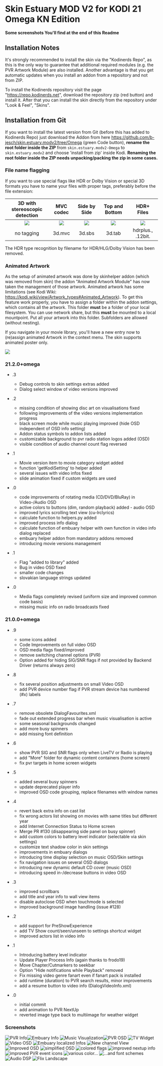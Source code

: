 # Skin Estuary MOD V2 for KODI 21 Omega KN Edition #

**Some screenshots You'll find at the end of this Readme**

## Installation Notes ##

It's strongly recommended to install the skin via the "Kodinerds Repo", as this is the only way to guarantee that additional 
required modules (e.g. the PVR Artwork Module) are also installed. Another advantage is that you get automatic updates when 
you install an addon from a repository and not from ZIP.

To install the Kodinerds repository visit the page "https://repo.kodinerds.net", download the repository zip (red button) 
and install it. After that you can install the skin directly from the repository under "Look & Feel", "Skins".

## Installation from Git ##

If you want to install the latest version from Git (before this has added to Kodinerds Repo) just download the Addon from here 
https://github.com/b-jesch/skin.estuary.modv2/tree/Omega (green Code button), **rename the root folder inside the ZIP** 
from ```skin.estuary.modv2-Omega``` to ```skin.estuary.modv2``` and choose 'install from zip' inside Kodi. **Renaming 
the root folder inside the ZIP needs unpacking/packing the zip in some cases.**

### File name flagging ###
If you want to use special flags like HDR or Dolby Vision or special 3D formats you have to name your files with proper tags, 
preferably before the file extension: 

| 3D with <br> stereoscopic detection |           MVC codec            |          Side by Side          |         Top and Bottom         |            HDR+ Files            |
|:-----------------------------------:|:------------------------------:|:------------------------------:|:------------------------------:|:--------------------------------:|
|     ![](resources/flags/3d.png)     | ![](resources/flags/3dmvc.png) | ![](resources/flags/3dsbs.png) | ![](resources/flags/3dtab.png) | ![](resources/flags/hdrplus.png) | 
|             no tagging              |             3d.mvc             |             3d.sbs             |             3d.tab             |        hdrplus., .12bit.         |


The HDR type recognition by filename for HDR/HLG/Dolby Vision has been removed.

### Animated Artwork ###

As the setup of animated artwork was done by skinhelper addon (which was removed from skin) the addon "Animated Artwork Module" has now taken 
the management of those artwork. Animated artwork has some limitations (see Kodi Wiki: https://kodi.wiki/view/Artwork_types#Animated_Artwork). 
To get this feature work properly, you have to assign a folder within the addon settings, which contains all the artwork. This 
folder **must** be a folder of your local filesystem. You can use network share, but this **must** be mounted to a local mountpoint.
Put all your artwork into this folder. Subfolders are allowed (without nesting).  

If you navigate in your movie library, you'll have a new entry now to (re)assign animated Artwork in the context menu. The skin
supports animated poster only.

![](resources/setup_ap.png)
### 21.2.0+omega ###
- .3
  * Debug controls to skin settings extras added
  * Dialog select window of video versions improved

- .2
  * missing condition of showing disc art on visualisations fixed
  * following improvements of the video versions implementation progress
  * black screen mode while music playing improved (hide OSD independent of OSD info setting)
  * Addon status symbols to addon lists added 
  * customizable background to pvr radio station logos added (OSD)
  * visible condition of audio channel count flag reversed


- .1
  * Movie version item to movie category widget added
  * function 'getKodiSetting' to helper added
  * several issues with video infos fixed
  * slide animation fixed if custom widgets are used


- .0
  * code improvements of rotating media (CD/DVD/BluRay) in Video-/Audio OSD
  * active colors to buttons (dim, random playback) added - audio OSD
  * improved lyrics scrolling text view (cu-lrclyrics) 
  * calculate function to helpers.py added
  * improved process info dialog
  * calculate function of embuary helper with own function in video info dialog replaced
  * embuary helper addon from mandatory addons removed
  * introducing movie versions management 


- .1
  * Flag "added to library" added
  * Bug in video OSD fixed
  * smaller code changes
  * slovakian language strings updated


- .0
  * Media flags completely revised (uniform size and improved common code basis)
  * missing music info on radio broadcasts fixed


### 21.0.0+omega ###
- .9 
  * some icons added
  * Code Improvements on full video OSD
  * OSD media flags fixed/improved
  * remove switching channel options (PVR)
  * Option added for hiding SIG/SNR flags if not provided by Backend Driver (returns always zero)


- .8
  * fix several position adjustments on small Video OSD
  * add PVR device number flag if PVR stream device has numbered (#x) labels
  

- .7
  * remove obsolete DialogFavourites.xml
  * fade out extended progress bar when music visualisation is active
  * some seasonal backgrounds changed
  * add more busy spinners
  * add missing font definition
  

- .6
  * show PVR SIG and SNR flags only when LiveTV or Radio is playing
  * add "More" folder for dynamic content containers (home screen)
  * fix pvr targets in home screen widgets


- .5
  * added several busy spinners
  * update deprecated player info
  * improved OSD code grouping, replace filenames with window names


- .4
  * revert back extra info on cast list
  * fix wrong actors list showing on movies with same titles but different year   
  * add Internet Connection Status to Home screen
  * Merge PR #130 (disappearing side panel on busy spinner)
  * add custom colors to battery level indicator (selectable via skin settings)
  * customize text shadow color in skin settings
  * improvements in embuary dialogs
  * introducing time display selection on music OSD/Skin settings
  * fix navigation issues on several OSD dialogs
  * introducing new dynamic default CD cover (music OSD)
  * introducing speed in-/decrease buttons in video OSD


- .3
  * improved scrollbars
  * add title and year info to wall view items
  * disable autoclose OSD when touchmode is selected
  * improved background image handling (issue #128) 


- .2
  * add support for PreShowExperience
  * add TV Show count/seen/unseen to settings shortcut widget
  * improved actors list in video info

- .1
  * Introducing battery level indicator
  * Update Player Process Info (again thanks to frodo19)
  * Move Chapter/Cutmarkers to seekbar
  * Option "Hide notifications while Playback" removed
  * Fix missing video genre fanart even if fanart pack is installed
  * add runtime (duration) to PVR search results, minor improvements
  * add a resume button to video info (DialogVideoInfo.xml)


- .0
  * initial commit
  * add animation to PVR NextUp
  * reverted image type back to multiimage for weather widget

 
### Screenshots ###

![PVR Info](resources/screenshots/screenshot_1.png)![Embuary Info](resources/screenshots/screenshot_2.png)
![Music Visualization](resources/screenshots/screenshot_3.png)![PVR OSD](resources/screenshots/screenshot_4.png)
![TV Widget](resources/screenshots/screenshot_5.png)![Video OSD](resources/screenshots/screenshot_6.png)
![Embuary localized Infos](resources/screenshots/screenshot_7.png)
![New channel View](resources/screenshots/screenshot_8.png)
![Improved OSD](resources/screenshots/screenshot_9.png)
![simplified OSD](resources/screenshots/screenshot_10.png)
![colored flags](resources/screenshots/screenshot_11.png)
![improved nextup info](resources/screenshots/screenshot_12.png)
![improved PVR event icons](resources/screenshots/screenshot_13.png)
![various color...](resources/screenshots/screenshot_14.png)
![...and font schemes](resources/screenshots/screenshot_15.png)
![Audio DSP](resources/screenshots/screenshot_16.png)
![Flix Landscape](resources/screenshots/screenshot_17.png)
